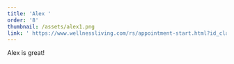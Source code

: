 ```yaml
---
title: 'Alex '
order: '8'
thumbnail: /assets/alex1.png
link: ' https://www.wellnessliving.com/rs/appointment-start.html?id_class_tab=3&id_mode=1&k_business=248418&k_class_tab=24075&k_service=132462'
---
```

Alex is great! 
